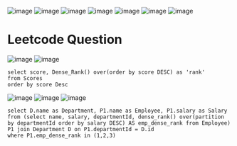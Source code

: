 
![image](https://user-images.githubusercontent.com/60442877/212808429-dbce8c20-835a-4c7c-b096-378cb5c9cf5d.png)
![image](https://user-images.githubusercontent.com/60442877/212808461-b84e8c51-02b7-4363-880b-82dc41437b44.png)
![image](https://user-images.githubusercontent.com/60442877/212808484-ab894cd7-4912-4b11-9c58-709e262fdeab.png)
![image](https://user-images.githubusercontent.com/60442877/212808520-ca63e435-7b91-429e-9eca-7cc761a64d20.png)
![image](https://user-images.githubusercontent.com/60442877/212808546-66834a57-05c0-432d-8750-6fb946015f0b.png)
![image](https://user-images.githubusercontent.com/60442877/212808624-e0977d14-34e1-4146-9a53-0b89cd66e70e.png)
![image](https://user-images.githubusercontent.com/60442877/212808644-a06973eb-ee5c-4ed9-9917-2be895e02c3e.png)

# Leetcode Question

![image](https://user-images.githubusercontent.com/60442877/213212657-15b5f8ff-a627-489e-ad29-a4721de35f8f.png)
![image](https://user-images.githubusercontent.com/60442877/213212698-979839c8-cba4-4c95-94e7-6bcadda1513f.png)

    select score, Dense_Rank() over(order by score DESC) as 'rank'
    from Scores
    order by score Desc


![image](https://user-images.githubusercontent.com/60442877/213300902-54be024a-019c-4076-869b-a9ae7c4ac4d4.png)
![image](https://user-images.githubusercontent.com/60442877/213300952-67dd5f19-6742-4cd2-b1aa-7989c2650a30.png)
![image](https://user-images.githubusercontent.com/60442877/213300992-3d1bbf75-ec6d-4520-9585-0c873dc3015e.png)

    select D.name as Department, P1.name as Employee, P1.salary as Salary
    from (select name, salary, departmentId, dense_rank() over(partition by departmentId order by salary DESC) AS emp_dense_rank from Employee) P1 join Department D on P1.departmentId = D.id
    where P1.emp_dense_rank in (1,2,3)
